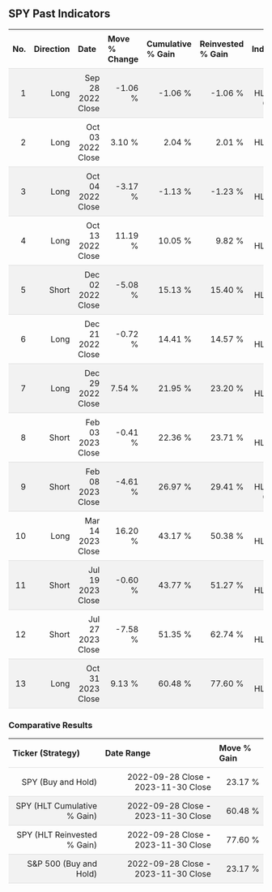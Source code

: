 
<style>
.hits {
            border-collapse: collapse;
            width: 100%;
        }
        .hits th, td {
            padding: 8px;
            border-bottom: 1px solid #ddd;
        }
        
        .hits td {text-align: right;}
        .hits th {text-align: left;}
        
        .hits tr:nth-child(even) {
            background-color: #f2f2f2;
        }
        
        .chartCol {
            width: 50%;
            float: left;
            padding: 20px;
        }  
</style>
    
<br>

## SPY Past Indicators

<table class="hits">
    <tr>
        <th>No.</th>
        <th>Direction</th>
        <th>Date</th>
        <th>Move % Change</th>
        <th>Cumulative % Gain</th>
        <th>Reinvested % Gain</th>
        <th>Indicator</th>
      </tr>
    <tr>
        <td>1</td>
        <td>Long</td>
        <td>Sep 28 2022 Close</td>
        <td>-1.06 %</td>
        <td>-1.06 %</td>
        <td>-1.06 %</td>
        <td>Long HLT 605 GOOG</td>
    </tr>
    <tr>
        <td>2</td>
        <td>Long</td>
        <td>Oct 03 2022 Close</td>
        <td>3.10 %</td>
        <td>2.04 %</td>
        <td>2.01 %</td>
        <td>Long HLT 603 TSLA</td>
    </tr>
    <tr>
        <td>3</td>
        <td>Long</td>
        <td>Oct 04 2022 Close</td>
        <td>-3.17 %</td>
        <td>-1.13 %</td>
        <td>-1.23 %</td>
        <td>Long HLT 108</td>
    </tr>
    <tr>
        <td>4</td>
        <td>Long</td>
        <td>Oct 13 2022 Close</td>
        <td>11.19 %</td>
        <td>10.05 %</td>
        <td>9.82 %</td>
        <td>Long HLT 613</td>
    </tr>
    <tr>
        <td>5</td>
        <td>Short</td>
        <td>Dec 02 2022 Close</td>
        <td>-5.08 %</td>
        <td>15.13 %</td>
        <td>15.40 %</td>
        <td>Short HLT 604</td>
    </tr>
    <tr>
        <td>6</td>
        <td>Long</td>
        <td>Dec 21 2022 Close</td>
        <td>-0.72 %</td>
        <td>14.41 %</td>
        <td>14.57 %</td>
        <td>Long HLT 600</td>
    </tr>
    <tr>
        <td>7</td>
        <td>Long</td>
        <td>Dec 29 2022 Close</td>
        <td>7.54 %</td>
        <td>21.95 %</td>
        <td>23.20 %</td>
        <td>Long HLT 613</td>
    </tr>
    <tr>
        <td>8</td>
        <td>Short</td>
        <td>Feb 03 2023 Close</td>
        <td>-0.41 %</td>
        <td>22.36 %</td>
        <td>23.71 %</td>
        <td>Short HLT 650</td>
    </tr>
    <tr>
        <td>9</td>
        <td>Short</td>
        <td>Feb 08 2023 Close</td>
        <td>-4.61 %</td>
        <td>26.97 %</td>
        <td>29.41 %</td>
        <td>Short HLT 603 GOOG</td>
    </tr>
    <tr>
        <td>10</td>
        <td>Long</td>
        <td>Mar 14 2023 Close</td>
        <td>16.20 %</td>
        <td>43.17 %</td>
        <td>50.38 %</td>
        <td>Long HLT 600</td>
    </tr>
    <tr>
        <td>11</td>
        <td>Short</td>
        <td>Jul 19 2023 Close</td>
        <td>-0.60 %</td>
        <td>43.77 %</td>
        <td>51.27 %</td>
        <td>Short HLT 605</td>
    </tr>
    <tr>
        <td>12</td>
        <td>Short</td>
        <td>Jul 27 2023 Close</td>
        <td>-7.58 %</td>
        <td>51.35 %</td>
        <td>62.74 %</td>
        <td>Short HLT 613</td>
    </tr>
    <tr>
        <td>13</td>
        <td>Long</td>
        <td>Oct 31 2023 Close</td>
        <td>9.13 %</td>
        <td>60.48 %</td>
        <td>77.60 %</td>
        <td>Long HLT 108</td>
    </tr>
    
</table>

### Comparative Results

<table class="hits">
    <thead>
        <th>Ticker (Strategy)</th>
        <th>Date Range</th>
        <th>Move % Gain</th>
    </thead>
    <tbody>
        <tr>
            <td>SPY (Buy and Hold)</td>
            <td>2022-09-28 Close <b>-</b> 2023-11-30 Close</td>
            <td>23.17 %</td>
        </tr>
        <tr>
            <td>SPY (HLT Cumulative % Gain)</td>
            <td>2022-09-28 Close <b>-</b> 2023-11-30 Close</td>
            <td>60.48 %</td>
        </tr>
        <tr>
            <td>SPY (HLT Reinvested % Gain)</td>
            <td>2022-09-28 Close <b>-</b> 2023-11-30 Close</td>
            <td>77.60 %</td>
        </tr>
        <tr>
            <td>S&P 500 (Buy and Hold)</td>
            <td>2022-09-28 Close <b>-</b> 2023-11-30 Close</td>
            <td>23.17 %</td>
        </tr>
    </tbody>
</table>
<br>
<br>